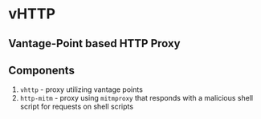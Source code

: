 # vHTTP
## Vantage-Point based HTTP Proxy

## Components
1. `vhttp` - proxy utilizing vantage points
2. `http-mitm` - proxy using `mitmproxy` that responds with a malicious shell
    script for requests on shell scripts
